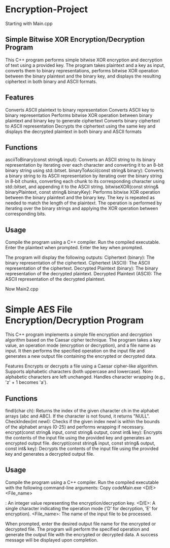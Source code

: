 # Encryption-Project
Starting with Main.cpp

## Simple Bitwise XOR Encryption/Decryption Program
This C++ program performs simple bitwise XOR encryption and decryption of text using a provided key. The program takes plaintext and a key as input, converts them to binary representations, performs bitwise XOR operation between the binary plaintext and the binary key, and displays the resulting ciphertext in both binary and ASCII formats.

## Features
Converts ASCII plaintext to binary representation
Converts ASCII key to binary representation
Performs bitwise XOR operation between binary plaintext and binary key to generate ciphertext
Converts binary ciphertext to ASCII representation
Decrypts the ciphertext using the same key and displays the decrypted plaintext in both binary and ASCII formats

## Functions

asciiToBinary(const string& input): Converts an ASCII string to its binary representation by iterating over each character and converting it to an 8-bit binary string using std::bitset.
binaryToAscii(const string& binary): Converts a binary string to its ASCII representation by iterating over the binary string in 8-bit chunks, converting each chunk to its corresponding character using std::bitset, and appending it to the ASCII string.
bitwiseXOR(const string& binaryPlaintext, const string& binaryKey): Performs bitwise XOR operation between the binary plaintext and the binary key. The key is repeated as needed to match the length of the plaintext. The operation is performed by iterating over the binary strings and applying the XOR operation between corresponding bits.

## Usage

Compile the program using a C++ compiler.
Run the compiled executable.
Enter the plaintext when prompted.
Enter the key when prompted.

The program will display the following outputs:
Ciphertext (binary): The binary representation of the ciphertext.
Ciphertext (ASCII): The ASCII representation of the ciphertext.
Decrypted Plaintext (binary): The binary representation of the decrypted plaintext.
Decrypted Plaintext (ASCII): The ASCII representation of the decrypted plaintext.



Now Main2.cpp
# Simple AES File Encryption/Decryption Program
This C++ program implements a simple file encryption and decryption algorithm based on the Caesar cipher technique. The program takes a key value, an operation mode (encryption or decryption), and a file name as input. It then performs the specified operation on the input file and generates a new output file containing the encrypted or decrypted data.

Features
Encrypts or decrypts a file using a Caesar cipher-like algorithm.
Supports alphabetic characters (both uppercase and lowercase).
Non-alphabetic characters are left unchanged.
Handles character wrapping (e.g., 'z' + 1 becomes 'a').

## Functions
findI(char ch): Returns the index of the given character ch in the alphabet arrays (abc and ABC). If the character is not found, it returns "NULL".
CheckIndex(int newI): Checks if the given index newI is within the bounds of the alphabet arrays (0-25) and performs wrapping if necessary.
encrypt(const string& input, const string& output, const int& key): Encrypts the contents of the input file using the provided key and generates an encrypted output file.
decrypt(const string& input, const string& output, const int& key): Decrypts the contents of the input file using the provided key and generates a decrypted output file.

## Usage

Compile the program using a C++ compiler.
Run the compiled executable with the following command-line arguments:
Copy codeMain.exe <Key> <D/E> <File_name>

<Key>: An integer value representing the encryption/decryption key.
<D/E>: A single character indicating the operation mode ('D' for decryption, 'E' for encryption).
<File_name>: The name of the input file to be processed.

When prompted, enter the desired output file name for the encrypted or decrypted file.
The program will perform the specified operation and generate the output file with the encrypted or decrypted data.
A success message will be displayed upon completion.